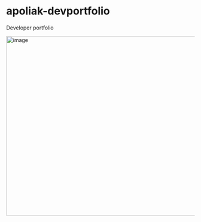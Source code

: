 # apoliak-devportfolio
Developer portfolio


<img width="674" height="479" alt="image" src="https://github.com/user-attachments/assets/f49d7d3a-6747-4852-a66c-33238ed01a40" />

